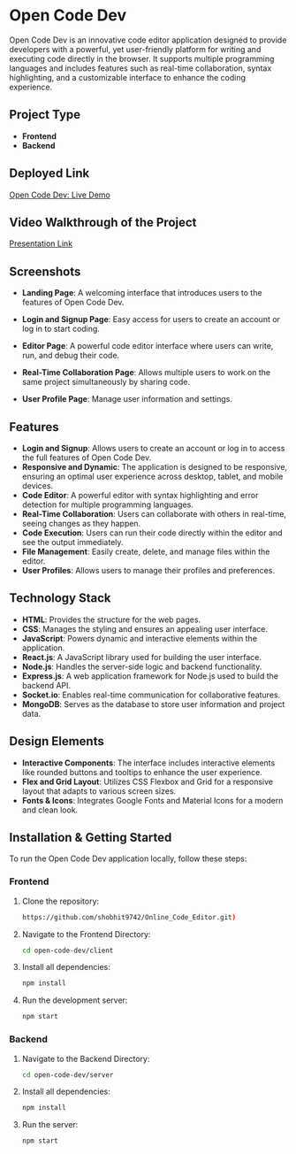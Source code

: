 # Open Code Dev

Open Code Dev is an innovative code editor application designed to provide developers with a powerful, yet user-friendly platform for writing and executing code directly in the browser. It supports multiple programming languages and includes features such as real-time collaboration, syntax highlighting, and a customizable interface to enhance the coding experience.

## Project Type

- **Frontend**
- **Backend**

## Deployed Link

[Open Code Dev: Live Demo](https://online-code-editor-silk.vercel.app/)

## Video Walkthrough of the Project

[Presentation Link](#)

## Screenshots

- **Landing Page**: A welcoming interface that introduces users to the features of Open Code Dev.
  
- **Login and Signup Page**: Easy access for users to create an account or log in to start coding.
  
- **Editor Page**: A powerful code editor interface where users can write, run, and debug their code.

- **Real-Time Collaboration Page**: Allows multiple users to work on the same project simultaneously by sharing code.

- **User Profile Page**: Manage user information and settings.


## Features

- **Login and Signup**: Allows users to create an account or log in to access the full features of Open Code Dev.
- **Responsive and Dynamic**: The application is designed to be responsive, ensuring an optimal user experience across desktop, tablet, and mobile devices.
- **Code Editor**: A powerful editor with syntax highlighting and error detection for multiple programming languages.
- **Real-Time Collaboration**: Users can collaborate with others in real-time, seeing changes as they happen.
- **Code Execution**: Users can run their code directly within the editor and see the output immediately.
- **File Management**: Easily create, delete, and manage files within the editor.
- **User Profiles**: Allows users to manage their profiles and preferences.

## Technology Stack

- **HTML**: Provides the structure for the web pages.
- **CSS**: Manages the styling and ensures an appealing user interface.
- **JavaScript**: Powers dynamic and interactive elements within the application.
- **React.js**: A JavaScript library used for building the user interface.
- **Node.js**: Handles the server-side logic and backend functionality.
- **Express.js**: A web application framework for Node.js used to build the backend API.
- **Socket.io**: Enables real-time communication for collaborative features.
- **MongoDB**: Serves as the database to store user information and project data.



## Design Elements

- **Interactive Components**: The interface includes interactive elements like rounded buttons and tooltips to enhance the user experience.
- **Flex and Grid Layout**: Utilizes CSS Flexbox and Grid for a responsive layout that adapts to various screen sizes.
- **Fonts & Icons**: Integrates Google Fonts and Material Icons for a modern and clean look.

## Installation & Getting Started

To run the Open Code Dev application locally, follow these steps:

### Frontend

1. Clone the repository:

   ```bash
   https://github.com/shobhit9742/Online_Code_Editor.git)
   
2. Navigate to the Frontend Directory:

   ```bash
   cd open-code-dev/client

4. Install all dependencies:

    ```bash
   npm install

6. Run the development server:

   ```bash
   npm start

### Backend

1. Navigate to the Backend Directory:
   
   ```bash
   cd open-code-dev/server
2. Install all dependencies:

    ```bash
   npm install

3. Run the server:

   ```bash
   npm start



   
